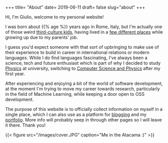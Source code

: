 +++
title= "About"
date= 2019-06-11
draft= false
slug="about"
+++

Hi, I'm Giulio, welcome to my personal website!

I was born about {{% age %}} years ago in Rome, Italy, but I'm actually one of those weird [third-culture kids](https://en.wikipedia.org/wiki/Third_culture_kid), having lived in a [few different places](https://drive.google.com/open?id=1ByVrBiG0zU4PPVqlGd1QQJbR2gzAq-Bc&usp=sharing) while growing up due to my parents' job.

I guess you'd expect someone with that sort of upbringing to make use of their experience to build in career in international relations or modern languages. While I do find languages fascinating, I've always been a science, tech and future enthusiast which is part of why I decided to study [Physics](https://www.dur.ac.uk/physics/undergraduate/courses/bscphys/) at university, switching to [Computer Science and Physics](http://www.maths.dur.ac.uk/php/natural.sciences.php?dept1=comp&dept2=phys&programme=jh_bsc) after my first year.

After experiencing and enjoying a bit of the world of software development, at
the moment I'm trying to move my career towards research, particularly in the
field of Machine Learning, while keeping a door open to OSS development.

The purpose of this website is to officially collect information on myself in a single place, which I can also use as a platform for [blogging](/posts/why-blog) and my [portfolio](/projects/). More info will probably seep in through other pages so I will leave it there. Thank you!

{{< figure src="/images/cover.JPG" caption="Me in the Atacama :)" >}}
